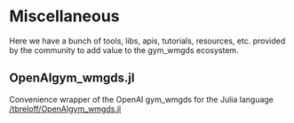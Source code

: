 # Miscellaneous

Here we have a bunch of tools, libs, apis, tutorials, resources, etc. provided by the community to add value to the gym_wmgds ecosystem. 

## OpenAIgym_wmgds.jl

Convenience wrapper of the OpenAI gym_wmgds for the Julia language [/tbreloff/OpenAIgym_wmgds.jl](https://github.com/tbreloff/OpenAIgym_wmgds.jl)